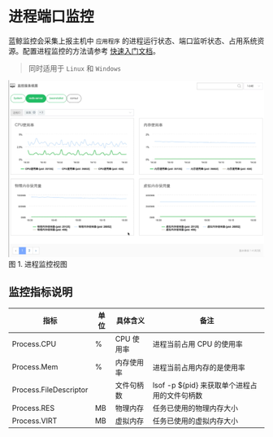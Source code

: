 # 进程端口监控

蓝鲸监控会采集上报主机中 `应用程序` 的进程运行状态、端口监听状态、占用系统资源。配置进程监控的方法请参考 [快速入门文档](../快速入门/进程监控/process_monitor_front.md)。

> 同时适用于 `Linux` 和 `Windows`

![进程资源监控_Linux](../media/Process_Resource_Monitor.gif)
图 1. 进程监控视图

## 监控指标说明

| 指标 | 单位 | 具体含义 | 备注 |
| --- | --- | --- | --- |
| Process.CPU | % | CPU 使用率 | 进程当前占用 CPU 的使用率 |
| Process.Mem | % | 内存使用率 | 进程当前占用内存的是使用率 |
| Process.FileDescriptor |  | 文件句柄数 |  lsof -p ${pid} 来获取单个进程占用的文件句柄数 |
| Process.RES | MB | 物理内存  |  任务已使用的物理内存大小 |
| Process.VIRT | MB |  虚拟内存 | 任务已使用的虚拟内存大小 |
